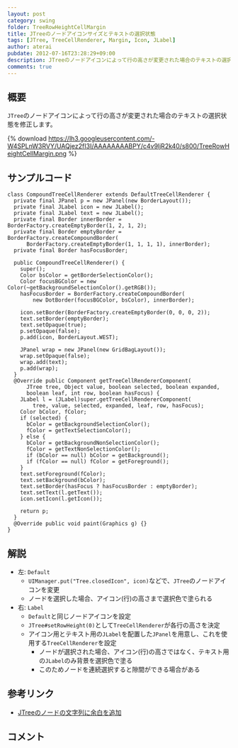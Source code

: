 ```yaml
---
layout: post
category: swing
folder: TreeRowHeightCellMargin
title: JTreeのノードアイコンサイズとテキストの選択状態
tags: [JTree, TreeCellRenderer, Margin, Icon, JLabel]
author: aterai
pubdate: 2012-07-16T23:28:29+09:00
description: JTreeのノードアイコンによって行の高さが変更された場合のテキストの選択状態を修正します。
comments: true
---
```

## 概要
`JTree`のノードアイコンによって行の高さが変更された場合のテキストの選択状態を修正します。

{% download https://lh3.googleusercontent.com/-W4SPLnW3RVY/UAQjez2fI3I/AAAAAAAABPY/c4v9ljR2k40/s800/TreeRowHeightCellMargin.png %}

## サンプルコード
<pre class="prettyprint"><code>class CompoundTreeCellRenderer extends DefaultTreeCellRenderer {
  private final JPanel p = new JPanel(new BorderLayout());
  private final JLabel icon = new JLabel();
  private final JLabel text = new JLabel();
  private final Border innerBorder = BorderFactory.createEmptyBorder(1, 2, 1, 2);
  private final Border emptyBorder = BorderFactory.createCompoundBorder(
      BorderFactory.createEmptyBorder(1, 1, 1, 1), innerBorder);
  private final Border hasFocusBorder;

  public CompoundTreeCellRenderer() {
    super();
    Color bsColor = getBorderSelectionColor();
    Color focusBGColor = new Color(~getBackgroundSelectionColor().getRGB());
    hasFocusBorder = BorderFactory.createCompoundBorder(
        new DotBorder(focusBGColor, bsColor), innerBorder);

    icon.setBorder(BorderFactory.createEmptyBorder(0, 0, 0, 2));
    text.setBorder(emptyBorder);
    text.setOpaque(true);
    p.setOpaque(false);
    p.add(icon, BorderLayout.WEST);

    JPanel wrap = new JPanel(new GridBagLayout());
    wrap.setOpaque(false);
    wrap.add(text);
    p.add(wrap);
  }
  @Override public Component getTreeCellRendererComponent(
      JTree tree, Object value, boolean selected, boolean expanded,
      boolean leaf, int row, boolean hasFocus) {
    JLabel l = (JLabel)super.getTreeCellRendererComponent(
        tree, value, selected, expanded, leaf, row, hasFocus);
    Color bColor, fColor;
    if (selected) {
      bColor = getBackgroundSelectionColor();
      fColor = getTextSelectionColor();
    } else {
      bColor = getBackgroundNonSelectionColor();
      fColor = getTextNonSelectionColor();
      if (bColor == null) bColor = getBackground();
      if (fColor == null) fColor = getForeground();
    }
    text.setForeground(fColor);
    text.setBackground(bColor);
    text.setBorder(hasFocus ? hasFocusBorder : emptyBorder);
    text.setText(l.getText());
    icon.setIcon(l.getIcon());

    return p;
  }
  @Override public void paint(Graphics g) {}
}
</code></pre>

## 解説
- 左: `Default`
    - `UIManager.put("Tree.closedIcon", icon)`などで、`JTree`のノードアイコンを変更
    - ノードを選択した場合、アイコン(行)の高さまで選択色で塗られる
- 右: `Label`
    - `Default`と同じノードアイコンを設定
    - `JTree#setRowHeight(0)`として`TreeCellRenderer`が各行の高さを決定
    - アイコン用とテキスト用の`JLabel`を配置した`JPanel`を用意し、これを使用する`TreeCellRenderer`を設定
        - ノードが選択された場合、アイコン(行)の高さではなく、テキスト用の`JLabel`のみ背景を選択色で塗る
        - このためノードを連続選択すると隙間ができる場合がある

<!-- dummy comment line for breaking list -->

## 参考リンク
- [JTreeのノードの文字列に余白を追加](http://ateraimemo.com/Swing/TreeCellMargin.html)

<!-- dummy comment line for breaking list -->

## コメント
